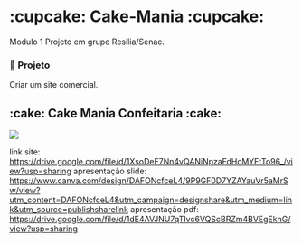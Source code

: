 <h1> :cupcake: Cake-Mania :cupcake:</h1>
Modulo 1 Projeto em grupo Resilia/Senac.

<h3>📜  Projeto</h3>

Criar um site comercial.

<h2>:cake: Cake Mania Confeitaria :cake:</h2>
<img src="https://imgur.com/249eeBM.png" ></img>

link site:
https://drive.google.com/file/d/1XsoDeF7Nn4vQANiNpzaFdHcMYFtTo96_/view?usp=sharing
apresentação slide:
https://www.canva.com/design/DAFONcfceL4/9P9GF0D7YZAYauVr5aMrSw/view?utm_content=DAFONcfceL4&utm_campaign=designshare&utm_medium=link&utm_source=publishsharelink
apresentação pdf:
https://drive.google.com/file/d/1dE4AVJNU7qTIvc6VQScBRZm4BVEgEknG/view?usp=sharing
